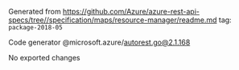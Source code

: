 Generated from https://github.com/Azure/azure-rest-api-specs/tree//specification/maps/resource-manager/readme.md tag: `package-2018-05`

Code generator @microsoft.azure/autorest.go@2.1.168

No exported changes